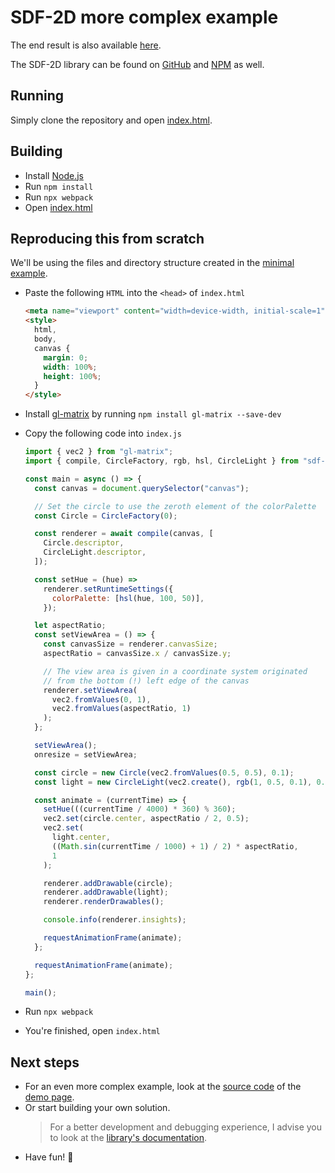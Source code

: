 # SDF-2D more complex example

The end result is also available [here](https://schmelczerandras.github.io/sdf-2d-more-complex-example/dist/index.html).

The SDF-2D library can be found on [GitHub](https://github.com/schmelczerandras/sdf-2d) and [NPM](https://www.npmjs.com/package/sdf-2d) as well.

## Running

Simply clone the repository and open [index.html](dist/index.html).

## Building

- Install [Node.js](https://nodejs.org/en/)
- Run `npm install`
- Run `npx webpack`
- Open [index.html](dist/index.html)

## Reproducing this from scratch

We'll be using the files and directory structure created in the [minimal example](https://github.com/schmelczerandras/sdf-2d-minimal-example).

- Paste the following `HTML` into the `<head>` of `index.html`
  ```html
  <meta name="viewport" content="width=device-width, initial-scale=1" />
  <style>
    html,
    body,
    canvas {
      margin: 0;
      width: 100%;
      height: 100%;
    }
  </style>
  ```
- Install [gl-matrix](http://glmatrix.net/docs/) by running `npm install gl-matrix --save-dev`
- Copy the following code into `index.js`

  ```js
  import { vec2 } from "gl-matrix";
  import { compile, CircleFactory, rgb, hsl, CircleLight } from "sdf-2d";

  const main = async () => {
    const canvas = document.querySelector("canvas");

    // Set the circle to use the zeroth element of the colorPalette
    const Circle = CircleFactory(0);

    const renderer = await compile(canvas, [
      Circle.descriptor,
      CircleLight.descriptor,
    ]);

    const setHue = (hue) =>
      renderer.setRuntimeSettings({
        colorPalette: [hsl(hue, 100, 50)],
      });

    let aspectRatio;
    const setViewArea = () => {
      const canvasSize = renderer.canvasSize;
      aspectRatio = canvasSize.x / canvasSize.y;

      // The view area is given in a coordinate system originated
      // from the bottom (!) left edge of the canvas
      renderer.setViewArea(
        vec2.fromValues(0, 1),
        vec2.fromValues(aspectRatio, 1)
      );
    };

    setViewArea();
    onresize = setViewArea;

    const circle = new Circle(vec2.fromValues(0.5, 0.5), 0.1);
    const light = new CircleLight(vec2.create(), rgb(1, 0.5, 0.1), 0.0005);

    const animate = (currentTime) => {
      setHue(((currentTime / 4000) * 360) % 360);
      vec2.set(circle.center, aspectRatio / 2, 0.5);
      vec2.set(
        light.center,
        ((Math.sin(currentTime / 1000) + 1) / 2) * aspectRatio,
        1
      );

      renderer.addDrawable(circle);
      renderer.addDrawable(light);
      renderer.renderDrawables();

      console.info(renderer.insights);

      requestAnimationFrame(animate);
    };

    requestAnimationFrame(animate);
  };

  main();
  ```

- Run `npx webpack`
- You're finished, open `index.html`

## Next steps

- For an even more complex example, look at the [source code](https://github.com/schmelczerandras/sdf-2d-demo) of the [demo page](https://sdf2d.schmelczer.dev/).
- Or start building your own solution.
  > For a better development and debugging experience, I advise you to look at the [library's documentation](https://schmelczerandras.github.io/sdf-2d/).
- Have fun! 🙂
